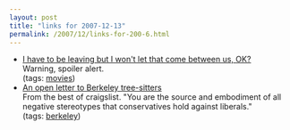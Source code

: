 ```yaml
---
layout: post
title: "links for 2007-12-13"
permalink: /2007/12/links-for-200-6.html
---
```


<ul class="delicious">
	<li>
		<div class="delicious-link"><a href="http://youtube.com/watch?v=5MV7Sym8bIQ">I have to be leaving but I won't let that come between us, OK?</a></div>
		<div class="delicious-extended">Warning, spoiler alert.</div>
		<div class="delicious-tags">(tags: <a href="http://del.icio.us/msippey/movies">movies</a>)</div>
	</li>
	<li>
		<div class="delicious-link"><a href="http://www.craigslist.org/about/best/sfo/466281874.html">An open letter to Berkeley tree-sitters</a></div>
		<div class="delicious-extended">From the best of craigslist. "You are the source and embodiment of all negative stereotypes that conservatives hold against liberals."</div>
		<div class="delicious-tags">(tags: <a href="http://del.icio.us/msippey/berkeley">berkeley</a>)</div>
	</li>
</ul>


